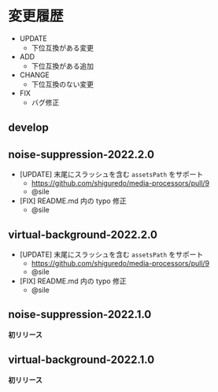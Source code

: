 # 変更履歴

- UPDATE
    - 下位互換がある変更
- ADD
    - 下位互換がある追加
- CHANGE
    - 下位互換のない変更
- FIX
    - バグ修正

## develop

## noise-suppression-2022.2.0
- [UPDATE] 末尾にスラッシュを含む `assetsPath` をサポート
    - https://github.com/shiguredo/media-processors/pull/9
    - @sile
- [FIX] README.md 内の typo 修正
    - @sile

## virtual-background-2022.2.0
- [UPDATE] 末尾にスラッシュを含む `assetsPath` をサポート
    - https://github.com/shiguredo/media-processors/pull/9
    - @sile
- [FIX] README.md 内の typo 修正
    - @sile

## noise-suppression-2022.1.0

**初リリース**

## virtual-background-2022.1.0

**初リリース**
